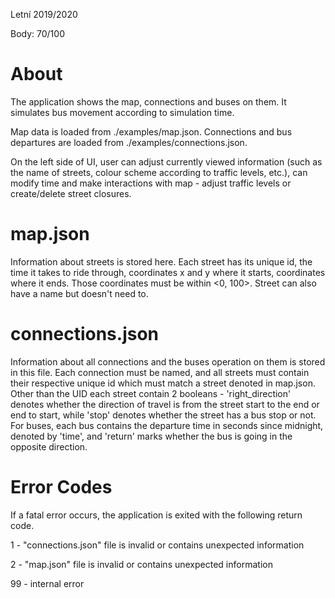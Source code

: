 
Letní 2019/2020

Body: 70/100

# About

The application shows the map, connections and buses on them. It simulates bus movement according to simulation time.

Map data is loaded from ./examples/map.json.
Connections and bus departures are loaded from ./examples/connections.json.

On the left side of UI, user can adjust currently viewed information (such as the name of streets, colour scheme according to traffic levels, etc.), can modify time and make interactions with map - adjust traffic levels or create/delete street closures.

# map.json

Information about streets is stored here. Each street has its unique id, the time it takes to ride through, coordinates x and y where it starts, coordinates where it ends. Those coordinates must be within <0, 100>. Street can also have a name but doesn't need to.

# connections.json

Information about all connections and the buses operation on them is stored in this file. Each connection must be named, and all streets must contain their respective unique id which must match a street denoted in map.json. Other than the UID each street contain 2 booleans - 'right_direction' denotes whether the direction of travel is from the street start to the end or end to start, while 'stop' denotes whether the street has a bus stop or not.
For buses, each bus contains the departure time in seconds since midnight, denoted by 'time', and 'return' marks whether the bus is going in the opposite direction.

# Error Codes

If a fatal error occurs, the application is exited with the following return code.

1 - "connections.json" file is invalid or contains unexpected information

2 - "map.json" file is invalid or contains unexpected information

99 - internal error
